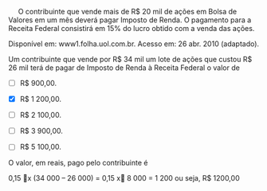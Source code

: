 

     O contribuinte que vende mais de R$ 20 mil de ações em Bolsa de Valores em um mês deverá pagar Imposto de Renda. O pagamento para a Receita Federal consistirá em 15% do lucro obtido com a venda das ações.

Disponível em: www1.folha.uol.com.br. Acesso em: 26 abr. 2010 (adaptado).

Um contribuinte que vende por R$ 34 mil um lote de ações que custou R$ 26 mil terá de pagar de Imposto de Renda à Receita Federal o valor de



- [ ] R$ 900,00.
- [x] R$ 1 200,00.
- [ ] R$ 2 100,00.
- [ ] R$ 3 900,00.
- [ ] R$ 5 100,00.


O valor, em reais, pago pelo contribuinte é

0,15 x (34 000 – 26 000) = 0,15 x 8 000 = 1 200 ou seja, R$ 1200,00

        